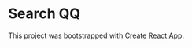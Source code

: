 # Search QQ

This project was bootstrapped with [Create React App](https://github.com/facebook/create-react-app).
